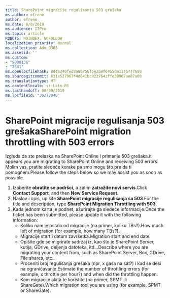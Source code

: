 ```yaml
---
title: SharePoint migracije regulisanja 503 grešaka
ms.author: efrene
author: efrene
ms.date: 8/8/2019
ms.audience: ITPro
ms.topic: article
ROBOTS: NOINDEX, NOFOLLOW
localization_priority: Normal
ms.collection: Adm_O365
ms.assetid: ''
ms.custom:
- "9000136"
- "2541"
ms.openlocfilehash: 8d46340fed8a86756f5e2bef04550a117b777690
ms.sourcegitcommit: 631e527967f4d641bc9227642ffe38967ae87a00
ms.translationtype: MT
ms.contentlocale: sr-Latn-RS
ms.lasthandoff: 08/09/2019
ms.locfileid: "36272040"
---
```

# <a name="sharepoint-migration-throttling-with-503-errors"></a><span data-ttu-id="84420-102">SharePoint migracije regulisanja 503 grešaka</span><span class="sxs-lookup"><span data-stu-id="84420-102">SharePoint migration throttling with 503 errors</span></span>

<span data-ttu-id="84420-103">Izgleda da ste prelaska na SharePoint Online i primanje 503 grešaka.</span><span class="sxs-lookup"><span data-stu-id="84420-103">It appears you are migrating to SharePoint Online and receiving 503 errors.</span></span> <span data-ttu-id="84420-104">Molim vas, pratite sledeće korake pa smo mogu što pre da ti pomognem.</span><span class="sxs-lookup"><span data-stu-id="84420-104">Please follow the steps below so we may assist you as soon as possible.</span></span> 

1. <span data-ttu-id="84420-105">Izaberite **obratite se podršci**, a zatim **zatražite novi servis**.</span><span class="sxs-lookup"><span data-stu-id="84420-105">Click **Contact Support**, and then **New Service Request**.</span></span>
2. <span data-ttu-id="84420-106">Naslov i opis, upišite **SharePoint migracije regulisanja sa 503**.</span><span class="sxs-lookup"><span data-stu-id="84420-106">For the title and description, type **SharePoint Migration Throttling with 503**.</span></span>
3. <span data-ttu-id="84420-107">Kada jednom karta je podnet, ažurirajte ga sledeće informacije:</span><span class="sxs-lookup"><span data-stu-id="84420-107">Once the ticket has been submitted, please update it with the following information:</span></span>
    - <span data-ttu-id="84420-108">Koliko nam je ostalo od migracije (na primer, koliko TBs?).</span><span class="sxs-lookup"><span data-stu-id="84420-108">How much left of migration (for example, how many TBs?).</span></span>
    - <span data-ttu-id="84420-109">Migracije start i datum završetka.</span><span class="sxs-lookup"><span data-stu-id="84420-109">Migration start and end date.</span></span>
    - <span data-ttu-id="84420-110">Opišite gde se migrirate sadržaj iz, kao što je SharePoint Server, kutija, GDrive, deljenja datoteka, itd...</span><span class="sxs-lookup"><span data-stu-id="84420-110">Describe where you are migrating your content from, such as SharePoint Server, Box, GDrive, File shares, etc..</span></span>
    - <span data-ttu-id="84420-111">Proceniti broj regulisanja grešaka (npr, x gasa na sat?) i kad se desi na ograničavanje.</span><span class="sxs-lookup"><span data-stu-id="84420-111">Estimate the number of throttling errors (for example, x throttle per hour?) and when did the throttling happen.</span></span>
    - <span data-ttu-id="84420-112">Kom migracije alata te koristite (na primer, SPMT ili ShareGate).</span><span class="sxs-lookup"><span data-stu-id="84420-112">Which migration tool you are using (for example, SPMT or ShareGate).</span></span>


